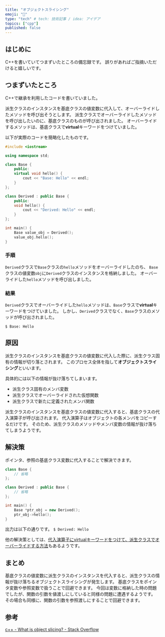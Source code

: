 ```yaml
---
title: "オブジェクトスライシング"
emoji: "🐥"
type: "tech" # tech: 技術記事 / idea: アイデア
topics: ["cpp"]
published: false
---
```


## はじめに
C++を書いていてつまずいたところの備忘録です。
誤りがあればご指摘いただけると嬉しいです。

## つまずいたところ
C++で継承を利用したコードを書いていました。

派生クラスのインスタンスを基底クラスの値変数に代入して、オーバーライドしたメソッドを呼び出そうとします。
派生クラスでオーバーライドしたメソッドを呼び出したいのに、基底クラスのものが呼び出されました。
オーバーライドするメソッドは、基底クラスで**virtual**キーワードをつけていました。

以下が実際のコードを簡略化したものです。

```cpp
#include <iostream>

using namespace std;

class Base {
    public:
    virtual void hello() {
        cout << "Base: Hello" << endl;
    }
};

class Derived : public Base {
    public:
    void hello() {
        cout << "Derived: Hello" << endl;
    }
};

int main() {
    Base value_obj = Derived();
    value_obj.hello();
}
```

### 手順
`Derived`クラスで`Base`クラスの`hello`メソッドをオーバーライドしたのち、
`Base`クラスの値変数`obj`に`Derived`クラスのインスタンスを格納しました。
オーバーライドした`hello`メソッドを呼び出しました。

### 結果
`Derived`クラスでオーバーライドした`hello`メソッドは、`Base`クラスで**virtual**キーワードをつけていました。
しかし、`Derived`クラスでなく、`Base`クラスのメソッドが呼び出されました。

`$ Base: Hello`

## 原因
派生クラスのインスタンスを基底クラスの値変数に代入した際に、派生クラス固有の情報が切り落とされます。
このプロセス全体を指して**オブジェクトスライシング**といいます。

具体的には以下の情報が抜け落ちてしまいます。
- 派生クラス固有のメンバ変数
- 派生クラスでオーバーライドされた仮想関数
- 派生クラスで新たに定義されたメンバ関数

派生クラスのインスタンスを基底クラスの値変数に代入すると、基底クラスの代入演算子が呼び出されます。
代入演算子はオブジェクトの各メンバをコピーするだけです。
そのため、派生クラスのメソッドやメンバ変数の情報が抜け落ちてしまうようです。

## 解決策
ポインタ、参照の基底クラス変数に代入することで解決できます。

```cpp
class Base {
    // 省略
};

class Derived : public Base {
    // 省略
};

int main() {
    Base *ptr_obj = new Derived();
    ptr_obj->hello();
}
```

出力は以下の通りです。
`$ Derived: Hello`

他の解決策としては、[代入演算子にvirtualキーワードをつけて、派生クラスでオーバーライドする方法](https://stackoverflow.com/questions/274626/what-is-object-slicing)もあるようです。

## まとめ
基底クラスの値変数に派生クラスのインスタンスを代入すると、派生クラスの情報が抜け落ちるオブジェクトスライシングが発生します。
基底クラスをポインタ変数や参照変数で扱うことで回避できます。
今回は変数に格納した時の問題でしたが、関数の引数を値渡しにしていると同様の問題に遭遇するようです。
その場合も同様に、関数の引数を参照渡しにすることで回避できます。

## 参考
[c++ - What is object slicing? - Stack Overflow](https://stackoverflow.com/questions/274626/what-is-object-slicing)
